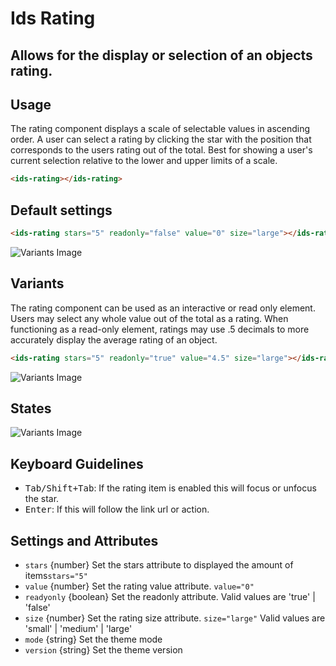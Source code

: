 # Ids Rating

## Allows for the display or selection of an objects rating.

## Usage
The rating component displays a scale of selectable values in ascending order. A user can select a rating by clicking the star with the position that corresponds to the users rating out of the total. Best for showing a user's current selection relative to the lower and upper limits of a scale.

```html
<ids-rating></ids-rating>
```

## Default settings
```html
<ids-rating stars="5" readonly="false" value="0" size="large"></ids-rating>
```

![Variants Image](https://ids-com.s3.amazonaws.com/documents/rating_index.svg)

## Variants
The rating component can be used as an interactive or read only element. Users may select any whole value out of the total as a rating. When functioning as a read-only element, ratings may use .5 decimals to more accurately display the average rating of an object.

```html
<ids-rating stars="5" readonly="true" value="4.5" size="large"></ids-rating>
```

![Variants Image](https://ids-com.s3.amazonaws.com/documents/rating_variant.svg)

## States
![Variants Image](https://ids-com.s3.amazonaws.com/documents/rating_states.svg)

## Keyboard Guidelines

- <kbd>Tab/Shift+Tab</kbd>: If the rating item is enabled this will focus or unfocus the star.
- <kbd>Enter</kbd>: If this will follow the link url or action.

## Settings and Attributes
- `stars` {number} Set the stars attribute to displayed the amount of items`stars="5"`
- `value` {number} Set the rating value attribute. `value="0"`
- `readyonly` {boolean} Set the readonly attribute. Valid values are 'true' | 'false'
- `size` {number} Set the rating size attribute. `size="large"` Valid values are 'small' | 'medium' | 'large'
- `mode` {string} Set the theme mode
- `version` {string} Set the theme version